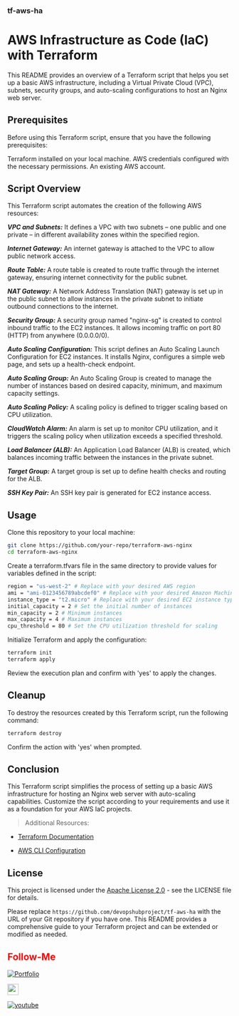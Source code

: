 ### tf-aws-ha

# AWS Infrastructure as Code (IaC) with Terraform
This README provides an overview of a Terraform script that helps you set up a basic AWS infrastructure, including a Virtual Private Cloud (VPC), subnets, security groups, and auto-scaling configurations to host an Nginx web server.

## Prerequisites
Before using this Terraform script, ensure that you have the following prerequisites:

Terraform installed on your local machine.
AWS credentials configured with the necessary permissions.
An existing AWS account.

## Script Overview
This Terraform script automates the creation of the following AWS resources:

_***VPC and Subnets:***_ It defines a VPC with two subnets – one public and one private – in different availability zones within the specified region.

_***Internet Gateway:***_ An internet gateway is attached to the VPC to allow public network access.

_***Route Table:***_ A route table is created to route traffic through the internet gateway, ensuring internet connectivity for the public subnet.

_***NAT Gateway:***_ A Network Address Translation (NAT) gateway is set up in the public subnet to allow instances in the private subnet to initiate outbound connections to the internet.

_***Security Group:***_ A security group named "nginx-sg" is created to control inbound traffic to the EC2 instances. It allows incoming traffic on port 80 (HTTP) from anywhere (0.0.0.0/0).

_***Auto Scaling Configuration:***_ This script defines an Auto Scaling Launch Configuration for EC2 instances. It installs Nginx, configures a simple web page, and sets up a health-check endpoint.

_***Auto Scaling Group:***_ An Auto Scaling Group is created to manage the number of instances based on desired capacity, minimum, and maximum capacity settings.

_***Auto Scaling Policy:***_ A scaling policy is defined to trigger scaling based on CPU utilization.

_***CloudWatch Alarm:***_ An alarm is set up to monitor CPU utilization, and it triggers the scaling policy when utilization exceeds a specified threshold.

_***Load Balancer (ALB):***_ An Application Load Balancer (ALB) is created, which balances incoming traffic between the instances in the private subnet.

_***Target Group:***_ A target group is set up to define health checks and routing for the ALB.

_***SSH Key Pair:***_ An SSH key pair is generated for EC2 instance access.

## Usage
Clone this repository to your local machine:

```bash
git clone https://github.com/your-repo/terraform-aws-nginx
cd terraform-aws-nginx
```

Create a terraform.tfvars file in the same directory to provide values for variables defined in the script:

```bash
region = "us-west-2" # Replace with your desired AWS region
ami = "ami-0123456789abcdef0" # Replace with your desired Amazon Machine Image (AMI)
instance_type = "t2.micro" # Replace with your desired EC2 instance type
initial_capacity = 2 # Set the initial number of instances
min_capacity = 2 # Minimum instances
max_capacity = 4 # Maximum instances
cpu_threshold = 80 # Set the CPU utilization threshold for scaling
```

Initialize Terraform and apply the configuration:

```bash
terraform init
terraform apply
```

Review the execution plan and confirm with 'yes' to apply the changes.

## Cleanup
To destroy the resources created by this Terraform script, run the following command:

```bash
terraform destroy
```

Confirm the action with 'yes' when prompted.

## Conclusion

This Terraform script simplifies the process of setting up a basic AWS infrastructure for hosting an Nginx web server with auto-scaling capabilities. Customize the script according to your requirements and use it as a foundation for your AWS IaC projects.

> Additional Resources:

- [Terraform Documentation](https://www.terraform.io/docs/index.html)

- [AWS CLI Configuration](https://docs.aws.amazon.com/cli/latest/userguide/cli-configure-files.html)


## License

This project is licensed under the [Apache License 2.0](https://www.apache.org/licenses/LICENSE-2.0) - see the LICENSE file for details.

Please replace `https://github.com/devopshubproject/tf-aws-ha` with the URL of your Git repository if you have one. This README provides a comprehensive guide to your Terraform project and can be extended or modified as needed.



## <font color = "red"> Follow-Me </font>

[![Portfolio](https://img.shields.io/badge/GitHub-100000?style=for-the-badge&logo=github&logoColor=white)](https://github.com/premkumar-palanichamy)

<p align="left">
<a href="https://linkedin.com/in/premkumarpalanichamy" target="blank"><img align="center" src="https://raw.githubusercontent.com/rahuldkjain/github-profile-readme-generator/master/src/images/icons/Social/linked-in-alt.svg" alt="premkumarpalanichamy" height="25" width="25" /></a>
</p>

[![youtube](https://img.shields.io/badge/YouTube-FF0000?style=for-the-badge&logo=youtube&logoColor=white)](https://www.youtube.com/channel/UCJKEn6HeAxRNirDMBwFfi3w)